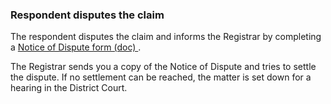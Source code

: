 ###  Respondent disputes the claim

The respondent disputes the claim and informs the Registrar by completing a [
Notice of Dispute form (doc)
](https://www.courts.ie/acc/alfresco/aa53d353-b4e8-4163-8090-6684e76f0b5c/Small%20Claims%20Procedure%20-%20notice%20of%20dispute%20No.%2053A.04.docx/docx/1)
.

The Registrar sends you a copy of the Notice of Dispute and tries to settle
the dispute. If no settlement can be reached, the matter is set down for a
hearing in the District Court.
